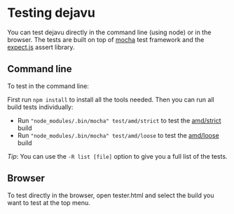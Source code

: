 # Testing dejavu #

You can test dejavu directly in the command line (using node) or in the browser.
The tests are built on top of [mocha](http://visionmedia.github.com/mocha/) test framework and the [expect.js](https://github.com/LearnBoost/expect.js) assert library.

## Command line ##

To test in the command line:

First run `npm install` to install all the tools needed.
Then you can run all build tests individually:

* Run `"node_modules/.bin/mocha" test/amd/strict` to test the [amd/strict](https://github.com/IndigoUnited/dejavu/tree/master/dist/amd/loose) build
* Run `"node_modules/.bin/mocha" test/amd/loose` to test the [amd/loose](https://github.com/IndigoUnited/dejavu/tree/master/dist/amd/loose) build

_Tip_: You can use the `-R list [file]` option to give you a full list of the tests.

## Browser ##

To test directly in the browser, open tester.html and select the build you want to test at the top menu.